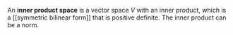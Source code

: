 An **inner product space** is a vector space $V$ with an inner product, which is a [[symmetric bilinear form]] that is positive definite. The inner product can be a norm.